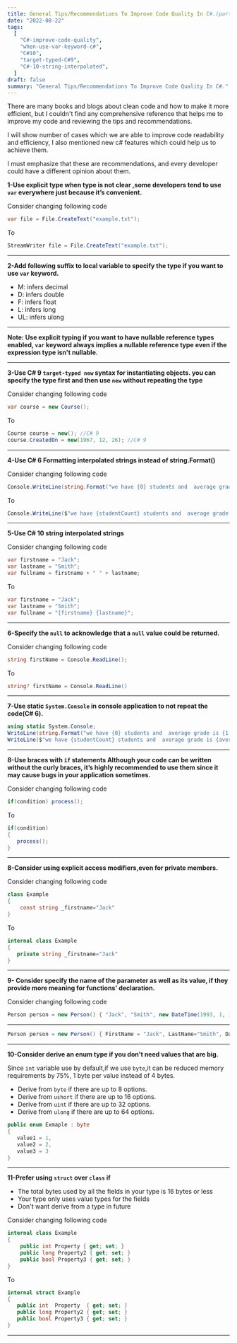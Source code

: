 ```yaml
---
title: General Tips/Recommendations To Improve Code Quality In C#.(part-1)
date: "2022-08-22"
tags:
  [
    "C#-improve-code-quality",
    "when-use-var-keyword-c#",
    "C#10",
    "target-typed-C#9",
    "C#-10-string-interpolated",
  ]
draft: false
summary: "General Tips/Recommendations To Improve Code Quality In C#."
---
```


There are many books and blogs about clean code and how to make it more efficient, but I couldn't find any comprehensive reference that helps me to improve my code and reviewing the tips and recommendations.

I will show number of cases which we are able to improve code readability and efficiency, I also mentioned new c# features which could help us to achieve them.

I must emphasize that these are recommendations, and every developer could have a different opinion about them.

**1-Use explicit type when type is not clear ,some developers tend to use `var` everywhere just because it’s convenient.**

Consider changing following code

```csharp
var file = File.CreateText("example.txt");
```

To

```csharp
StreamWriter file = File.CreateText("example.txt");
```

---

**2-Add following suffix to local variable to specify the type if you want to use `var` keyword.**

- M: infers decimal
- D: infers double
- F: infers float
- L: infers long
- UL: infers ulong

---

**Note: Use explicit typing if you want to have nullable reference types enabled, `var` keyword always implies a nullable reference type even if the expression type isn't nullable.**

---

**3-Use C# 9 `target-typed new` syntax for instantiating objects. you can specify the type first and then use `new` without repeating the type**

Consider changing following code

```csharp
var course = new Course();
```

To

```csharp
Course course = new(); //C# 9
course.CreatedOn = new(1967, 12, 26); //C# 9
```

---

**4-Use C# 6 Formatting interpolated strings instead of string.Format()**

Consider changing following code

```csharp
Console.WriteLine(string.Format("we have {0} students and  average grade is {1:n2}", studentCount, averageGrade));
```

To

```csharp
Console.WriteLine($"we have {studentCount} students and  average grade is {averageGrade:n2}");
```

---

**5-Use C# 10 string interpolated strings**

Consider changing following code

```csharp {3} showLineNumbers
var firstname = "Jack";
var lastname = "Smith";
var fullname = firstname + " " + lastname;
```

To

```csharp {3} showLineNumbers
var firstname = "Jack";
var lastname = "Smith";
var fullname = "{firstname} {lastname}";
```

---

**6-Specify the `null` to acknowledge that a `null` value could be returned.**

Consider changing following code

```csharp
string firstName = Console.ReadLine();
```

To

```csharp
string? firstName = Console.ReadLine()
```

---

**7-Use static `System.Console` in console application to not repeat the code(C# 6).**

```csharp showLineNumbers
using static System.Console;
WriteLine(string.Format("we have {0} students and  average grade is {1:n2}", studentCount, averageGrade));
WriteLine($"we have {studentCount} students and  average grade is {averageGrade:n2}");
```

---

**8-Use braces with `if` statements Although your code can be written without the curly braces, it’s highly recommended to use them since it may cause bugs in your application sometimes.**

Consider changing following code

```csharp showLineNumbers
if(condition) process();
```

To

```csharp showLineNumbers
if(condition)
{
   process();
}
```

---

**8-Consider using explicit access modifiers,even for private members.**

Consider changing following code

```csharp {3} showLineNumbers
class Example
{
    const string _firstname="Jack"
}
```

To

```csharp {3} showLineNumbers
internal class Example
{
   private string _firstname="Jack"
}
```

---

**9- Consider specify the name of the parameter as well as its value, if they provide more meaning for functions' declaration.**

Consider changing following code

```csharp
Person person = new Person() { "Jack", "Smith", new DateTime(1993, 1, 1)};
```

---

```csharp
Person person = new Person() { FirstName = "Jack", LastName="Smith", DateOfBirth = new DateTime(1993, 1, 1)};
```

---

**10-Consider derive an enum type if you don't need values that are big.**

Since `int` variable use by default,if we use `byte`,it can be reduced memory requirements by 75%, 1 byte per value instead
of 4 bytes.

- Derive from `byte` if there are up to 8 options.
- Derive from `ushort` if there are up to 16 options.
- Derive from `uint` if there are up to 32 options.
- Derive from `ulong` if there are up to 64 options.

```csharp showLineNumbers
public enum Exmaple : byte
{
   value1 = 1,
   value2 = 2,
   value3 = 3
}
```

---

**11-Prefer using `struct` over `class` if**

- The total bytes used by all the fields in your type is 16 bytes or less
- Your type only uses value types for the fields
- Don't want derive from a type in future

Consider changing following code

```csharp showLineNumbers
internal class Example
{
    public int Property { get; set; }
    public long Property2 { get; set; }
    public bool Property3 { get; set; }
}
```

To

```csharp showLineNumbers
internal struct Example
{
   public int  Property  { get; set; }
   public long Property2 { get; set; }
   public bool Property3 { get; set; }
}
```

---
